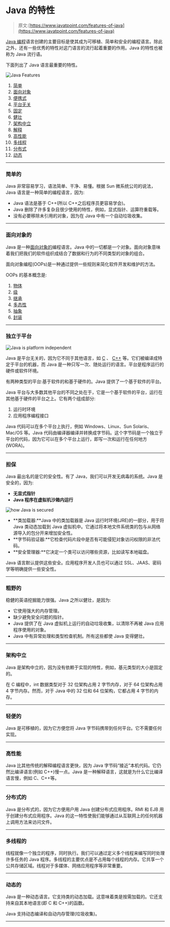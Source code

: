 # Java 的特性

> 原文:[https://www.javatpoint.com/features-of-java](https://www.javatpoint.com/features-of-java)

[Java 编程](java-tutorial)语言创建的主要目标是使其成为可移植、简单和安全的编程语言。除此之外，还有一些优秀的特性对这门语言的流行起着重要的作用。Java 的特性也被称为 Java 流行语。

下面列出了 Java 语言最重要的特性。

![Java Features](../Images/7128aa2823c32db31542d90b106baaaa.png)

1.  [简单](#Simple)
2.  [面向对象](#Object-Oriented)
3.  [便携式](#Portable)
4.  [平台无关](#Platform-independent)
5.  [固定](#Secured)
6.  [健壮](#Robust)
7.  [架构中立](#Architecture-neutral)
8.  [解释](#Interpreted)
9.  [高性能](#High-Performance)
10.  [多线程](#Multithreaded)
11.  [分布式](#Distributed)
12.  [动态](#Dynamic)

* * *

### 简单的

Java 非常容易学习，语法简单、干净、易懂。根据 Sun 微系统公司的说法，Java 语言是一种简单的编程语言，因为:

*   Java 语法是基于 C++(所以 C++之后程序员更容易学会)。
*   Java 删除了许多复杂且很少使用的特性，例如，显式指针、运算符重载等。
*   没有必要移除未引用的对象，因为在 Java 中有一个自动垃圾收集。

* * *

### 面向对象的

Java 是一种[面向对象的](java-oops-concepts)编程语言。Java 中的一切都是一个对象。面向对象意味着我们把我们的软件组织成结合了数据和行为的不同类型的对象的组合。

面向对象编程(OOPs)是一种通过提供一些规则来简化软件开发和维护的方法。

OOPs 的基本概念是:

1.  [物体](object-and-class-in-java)
2.  [级](https://www.javatpoint.com/object-and-class-in-java#class)
3.  [继承](inheritance-in-java)
4.  [多态性](runtime-polymorphism-in-java)
5.  [抽象](abstract-class-in-java)
6.  [封装](encapsulation)

* * *

### 独立于平台

![Java is platform independent](../Images/f4d3a8d48544140a1b9408770fa907fe.png)

Java 是平台无关的，因为它不同于其他语言，如 [C](c-programming-language-tutorial) 、 [C++](cpp-tutorial) 等。它们被编译成特定于平台的机器，而 Java 是一种只写一次、随处运行的语言。平台是程序运行的硬件或软件环境。

有两种类型的平台:基于软件的和基于硬件的。Java 提供了一个基于软件的平台。

Java 平台与大多数其他平台的不同之处在于，它是一个基于软件的平台，运行在其他基于硬件的平台之上。它有两个组成部分:

1.  运行时环境
2.  应用程序编程接口

Java 代码可以在多个平台上执行，例如 Windows、Linux、Sun Solaris、Mac/OS 等。Java 代码由编译器编译并转换成字节码。这个字节码是一个独立于平台的代码，因为它可以在多个平台上运行，即写一次和运行在任何地方(WORA)。

* * *

### 担保

Java 最出名的是它的安全性。有了 Java，我们可以开发无病毒的系统。Java 是安全的，因为:

*   **无显式指针**
*   **Java 程序在虚拟机沙箱内运行**

![how Java is secured](../Images/3c989186dfa57dd274a547e0e1d810d5.png)

*   **类加载器:**Java 中的类加载器是 Java 运行时环境(JRE)的一部分，用于将 Java 类动态加载到 Java 虚拟机中。它通过将本地文件系统类的包与从网络源导入的包分开来增加安全性。
*   **字节码验证器:**它检查代码片段中是否有可能侵犯对象访问权限的非法代码。
*   **安全管理器:**它决定一个类可以访问哪些资源，比如读写本地磁盘。

Java 语言默认提供这些安全。应用程序开发人员也可以通过 SSL、JAAS、密码学等明确提供一些安全性。

* * *

### 粗野的

稳健的英语挖掘能力很强。Java 之所以健壮，是因为:

*   它使用强大的内存管理。
*   缺少避免安全问题的指针。
*   Java 提供了在 Java 虚拟机上运行的自动垃圾收集，以清除不再被 Java 应用程序使用的对象。
*   Java 中有异常处理和类型检查机制。所有这些都使 Java 变得健壮。

* * *

### 架构中立

Java 是架构中立的，因为没有依赖于实现的特性，例如，基元类型的大小是固定的。

在 C 编程中，int 数据类型对于 32 位架构占用 2 字节内存，对于 64 位架构占用 4 字节内存。然而，对于 Java 中的 32 位和 64 位架构，它都占用 4 字节的内存。

* * *

### 轻便的

Java 是可移植的，因为它方便您将 Java 字节码携带到任何平台。它不需要任何实现。

* * *

### 高性能

Java 比其他传统的解释编程语言更快，因为 Java 字节码“接近”本机代码。它仍然比编译语言(例如 C++)慢一点。Java 是一种解释语言，这就是为什么它比编译语言慢，例如 C、C++等。

* * *

### 分布式的

Java 是分布式的，因为它方便用户用 Java 创建分布式应用程序。RMI 和 EJB 用于创建分布式应用程序。Java 的这一特性使我们能够通过从互联网上的任何机器上调用方法来访问文件。

* * *

### 多线程的

线程就像一个独立的程序，同时执行。我们可以通过定义多个线程来编写同时处理许多任务的 Java 程序。多线程的主要优点是不占用每个线程的内存。它共享一个公共存储区域。线程对于多媒体、网络应用程序等非常重要。

* * *

### 动态的

Java 是一种动态语言。它支持类的动态加载。这意味着类是按需加载的。它还支持来自其本地语言(即 C 和 C++)的函数。

Java 支持动态编译和自动内存管理(垃圾收集)。

* * *
